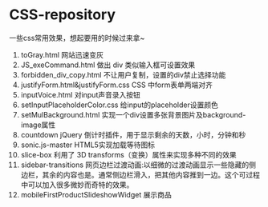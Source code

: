 CSS-repository
==============

一些css常用效果，想起要用的时候过来拿~

1. toGray.html  网站迅速变灰<br>
2. JS_exeCommand.html  做出 div 类似输入框可设置效果<br>
3. forbidden_div_copy.html  不让用户复制，设置的div禁止选择功能<br>
4. justifyForm.html&justifyForm.css  CSS 中form表单两端对齐<br>
5. inputVoice.html  对input声音录入按钮<br>
6. setInputPlaceholderColor.css   给input的placeholder设置颜色<br>
7. setMulBackground.html  实现一个div设置多张背景图片及background-image属性<br>
8. countdown jQuery 倒计时插件，用于显示剩余的天数，小时，分钟和秒<br>
9. sonic.js-master  HTML5实现加载等待图标<br>
10. slice-box 利用了 3D transforms（变换）属性来实现多种不同的效果<br>
11. sidebar-transitions 网页边栏过渡动画:以细微的过渡动画显示一些隐藏的侧边栏，其余的内容也是。通常侧边栏滑入，把其他内容推到一边。这个可过程中可以加入很多微妙而奇特的效果。<br>
12. mobileFirstProductSlideshowWidget 展示商品
